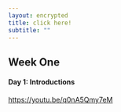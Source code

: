 ```yaml
---
layout: encrypted
title: click here!
subtitle: ""
---
```


## Week One
#### Day 1: Introductions

https://youtu.be/q0nA5Qmy7eM
